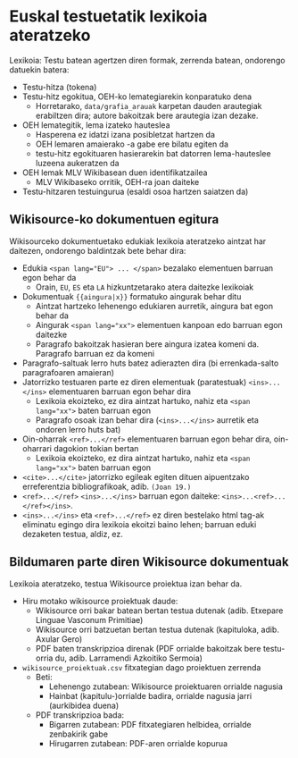 # Euskal testuetatik lexikoia ateratzeko

Lexikoia: Testu batean agertzen diren formak, zerrenda batean, ondorengo datuekin batera:
* Testu-hitza (tokena)
* Testu-hitz egokitua, OEH-ko lemategiarekin konparatuko dena
  * Horretarako, `data/grafia_arauak` karpetan dauden arautegiak erabiltzen dira; autore bakoitzak bere arautegia izan dezake.
* OEH lemategitik, lema izateko hauteslea
  * Hasperena ez idatzi izana posibletzat hartzen da
  * OEH lemaren amaierako -a gabe ere bilatu egiten da
  * testu-hitz egokituaren hasierarekin bat datorren lema-hauteslee luzeena aukeratzen da
* OEH lemak MLV Wikibasean duen identifikatzailea
  * MLV Wikibaseko orritik, OEH-ra joan daiteke
* Testu-hitzaren testuingurua (esaldi osoa hartzen saiatzen da)

## Wikisource-ko dokumentuen egitura

Wikisourceko dokumentuetako edukiak lexikoia ateratzeko aintzat har daitezen, ondorengo baldintzak bete behar dira:
* Edukia `<span lang="EU"> ... </span>` bezalako elementuen barruan egon behar da
  * Orain, `EU`, `ES` eta `LA` hizkuntzetarako atera daitezke lexikoiak
* Dokumentuak `{{aingura|x}}` formatuko aingurak behar ditu
  * Aintzat hartzeko lehenengo edukiaren aurretik, aingura bat egon behar da
  * Aingurak `<span lang="xx">` elementuen kanpoan edo barruan egon daitezke
  * Paragrafo bakoitzak hasieran bere aingura izatea komeni da. Paragrafo barruan ez da komeni
* Paragrafo-saltuak lerro huts batez adierazten dira (bi errenkada-salto paragrafoaren amaieran)
* Jatorrizko testuaren parte ez diren elementuak (paratestuak) `<ins>...</ins>` elementuaren barruan egon behar dira
  * Lexikoia ekoizteko, ez dira aintzat hartuko, nahiz eta `<span lang="xx">` baten barruan egon
  * Paragrafo osoak izan behar dira (`<ins>...</ins>` aurretik eta ondoren lerro huts bat)
* Oin-oharrak `<ref>...</ref>` elementuaren barruan egon behar dira, oin-oharrari dagokion tokian bertan
  * Lexikoia ekoizteko, ez dira aintzat hartuko, nahiz eta `<span lang="xx">` baten barruan egon
* `<cite>...</cite>` jatorrizko egileak egiten dituen aipuentzako erreferentzia bibliografikoak, adib. `(Joan 19.)`
* `<ref>...</ref>` `<ins>...</ins>` barruan egon daiteke: `<ins>...<ref>...</ref></ins>`.
* `<ins>...</ins>` eta `<ref>...</ref>` ez diren bestelako html tag-ak eliminatu egingo dira lexikoia ekoitzi baino lehen; barruan eduki dezaketen testua, aldiz, ez.

## Bildumaren parte diren Wikisource dokumentuak

Lexikoia ateratzeko, testua Wikisource proiektua izan behar da.
* Hiru motako wikisource proiektuak daude:
  * Wikisource orri bakar batean bertan testua dutenak (adib. Etxepare Linguae Vasconum Primitiae)
  * Wikisource orri batzuetan bertan testua dutenak (kapituloka, adib. Axular Gero)
  * PDF baten transkripzioa direnak (PDF orrialde bakoitzak bere testu-orria du, adib. Larramendi Azkoitiko Sermoia)
* `wikisource_proiektuak.csv` fitxategian dago proiektuen zerrenda
  * Beti:
    * Lehenengo zutabean: Wikisource proiektuaren orrialde nagusia
    * Hainbat (kapitulu-)orrialde badira, orrialde nagusia jarri (aurkibidea duena)
  * PDF transkripzioa bada:
    * Bigarren zutabean: PDF fitxategiaren helbidea, orrialde zenbakirik gabe
    * Hirugarren zutabean: PDF-aren orrialde kopurua